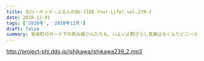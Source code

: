 ```yaml
---
title: 石川・ホンマ・ぶるんのBe-SIDE Your Life! vol.239-2
date: 2010-12-01
tags: ['2010年', '2010年12月']
draft: false
summary: 有楽町のガード下の飲み屋さんたちも、いよいよ野ざらし営業はなくなりビニールの屋根が設置され始めました。年末感が・・・NAMAE
---
```


http://project-phi.ddo.jp/ishikawa/ishikawa239_2.mp3
